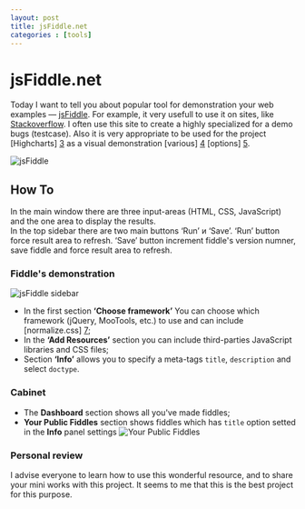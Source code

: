 ```yaml
---
layout: post
title: jsFiddle.net
categories : [tools]
---
```


jsFiddle.net
================================================================================

Today I want to tell you about popular tool for demonstration your web examples — [jsFiddle][9]. For example, it very usefull to use it on sites, like [Stackoverflow][2]. I often use this site to create a highly specialized for a demo bugs (testcase). Also it is very appropriate to be used for the project [Highcharts] [3] as a visual demonstration [various] [4] [options] [5].

<!-- more -->

![jsFiddle][1]  

## How To

In the main window there are three input-areas (HTML, CSS, JavaScript) and the one area to display the results.  
In the top sidebar there are two main buttons ‘Run’ и ‘Save’. ‘Run’ button force result area to refresh. ‘Save’ button increment fiddle's version numner, save fiddle and force result area to refresh.

### Fiddle's demonstration
![jsFiddle sidebar][6]

* In the first section **‘Choose framework’** You can choose which framework (jQuery, MooTools, etc.) to use and can include [normalize.css] [7];
* In the **‘Add Resources’** section you can include third-parties JavaScript libraries and CSS files;
* Section **‘Info’** allows you to specify a meta-tags `title`, `description` and select `doctype`.

### Cabinet
* The **Dashboard** section shows all you've made fiddles;
* **Your Public Fiddles** section shows fiddles which has `title` option setted in the **Info** panel settings 
![Your Public Fiddles][8]

### Personal review
I advise everyone to learn how to use this wonderful resource, and to share your mini works with this project. It seems to me that this is the best project for this purpose.

 [1]: http://img716.imageshack.us/img716/1553/df9f77d59cfc47d6bcd6c91.png
 [2]: http://stackoverflow.com/
 [3]: http://www.highcharts.com/
 [4]: http://jsfiddle.net/gh/get/jquery/1.7.1/highslide-software/highcharts.com/tree/master/samples/highcharts/chart/zoomtype-none/
 [5]: http://jsfiddle.net/gh/get/jquery/1.7.1/highslide-software/highcharts.com/tree/master/samples/highcharts/title/floating/
 [6]: http://img825.imageshack.us/img825/6839/3291addb04204f7c8e0fb82.png
 [7]: http://necolas.github.com/normalize.css/
 [8]: http://img207.imageshack.us/img207/8963/ddd70990388541d08f13588.png
 [9]: http://jsfiddle.net/